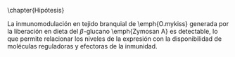 \chapter{Hipótesis}

La inmunomodulación en tejido branquial de \emph{O.mykiss} generada por la liberación en dieta del $\beta$-glucano \emph{Zymosan A} es detectable, lo que permite relacionar los niveles de la expresión con la disponibilidad de moléculas reguladoras y efectoras de la inmunidad.
